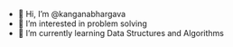 - 👋 Hi, I’m @kanganabhargava
- 👀 I’m interested in problem solving
- 🌱 I’m currently learning Data Structures and Algorithms

<!---
kanganabhargava/kanganabhargava is a ✨ special ✨ repository because its `README.md` (this file) appears on your GitHub profile.
You can click the Preview link to take a look at your changes.
--->
